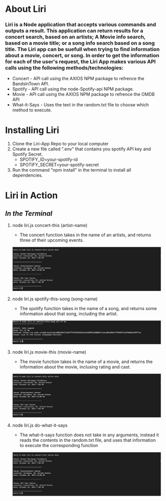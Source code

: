 # About Liri 

### Liri is a Node application that accepts various commands and outputs a result. This application can return results for a concert search, based on an artists; A Movie info search, based on a movie title; or a song info search based on a song title. The Liri app can be suefull when trying to find     information about a movie, concert, or song. In order to get the information for each of the user's request, the Liri App makes various API calls using the following methods/technologies: 

* Concert - API call using the AXIOS NPM package to refrence the BandsInTown API.
* Spotify - API call using the node-Spotify-api NPM package.
* Movie - API call using the AXIOS NPM package to refrence the OMDB API
* What-it-Says - Uses the text in the random.txt file to choose which method to execute. 
    
# Installing Liri 

1. Clone the Liri-App Repo to your local computer
1. Create a new file called ".env" that contains you spotify API key and  Spotify Secret. 
     * SPOTIFY_ID=your-spotify-id
     * SPOTIFY_SECRET=your-spotify-secret
1. Run the command "npm install" in the terminal to install all dependencies. 

# Liri in Action 

 ## _**In the Terminal**_

1. node liri.js concert-this (artist-name)
     * The concert function takes in the name of an artists, and returns three of their upcoming events.

     ![GitHub Logo](/images/concert.png)

1. node liri.js spotify-this-song (song-name)
     * The spotify function takes in the name of a song, and returns some information about that song, including the artist.

     ![GitHub Logo](/images/spotify.png)
   
1. node liri.js movie-this (movie-name)
     * The movie function takes in the name of a movie, and returns the information about the movie, inclusing rating and cast. 

     ![GitHub Logo](/images/concert.png)

1. node liri.js do-what-it-says
     * The what-it-says function does not take in any arguments, instead it reads the contents in the random.txt file, and uses
          that information to execute the corresponding function

     ![GitHub Logo](/images/concert.png)